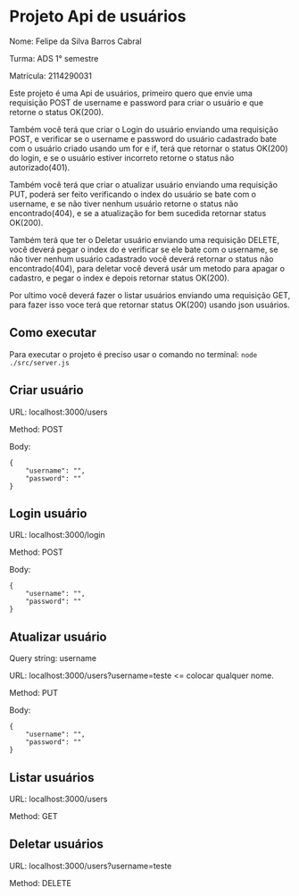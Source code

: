 # Projeto Api de usuários

Nome: Felipe da Silva Barros Cabral

Turma: ADS 1° semestre

Matrícula: 2114290031

Este projeto é uma Api de usuários, primeiro quero que envie uma requisição POST de username e password para criar o 
usuário e que retorne o status OK(200). 

Também você terá que criar o Login do usuário enviando uma requisição POST, e verificar se o username e password 
do usuário cadastrado bate com o usuário criado usando um for e if, terá que retornar o status OK(200) do login, 
e se o usuário estiver incorreto retorne o status não autorizado(401).

Também você terá que criar o atualizar usuário enviando uma requisição PUT, poderá ser feito verificando o 
index do usuário se bate com o username, e se não tiver nenhum usuário retorne o status não encontrado(404), 
e se a atualização for bem sucedida retornar status OK(200).

Também terá que ter o Deletar usuário enviando uma requisição DELETE, você deverá pegar o index do e verificar 
se ele bate com o username, se não tiver nenhum usuário cadastrado você deverá retornar o status não encontrado(404), 
para deletar você deverá usár um metodo para apagar o cadastro, e pegar o index e depois retornar status OK(200).

Por ultimo você deverá fazer o listar usuários enviando uma requisição GET, para fazer isso voce terá que retornar 
status OK(200) usando json usuários.

## Como executar
Para executar o projeto é preciso usar o comando no terminal:
```node ./src/server.js```

## Criar usuário

URL: localhost:3000/users

Method: POST

Body: 
```
{
    "username": "",
    "password": ""
}
  ```
## Login usuário

URL: localhost:3000/login

Method: POST

Body:
```
{
    "username": "",
    "password": ""
}
  ```
## Atualizar usuário

Query string:
username

URL: localhost:3000/users?username=teste <= colocar qualquer nome.

Method: PUT

Body:
```
{
    "username": "",
    "password": ""
}
  ```
## Listar usuários

URL: localhost:3000/users

Method: GET


## Deletar usuários

URL: localhost:3000/users?username=teste

Method: DELETE
